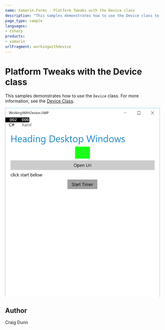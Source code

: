 ```yaml
---
name: Xamarin.Forms - Platform Tweaks with the Device class
description: "This samples demonstrates how to use the Device class to tweak code by platform."
page_type: sample
languages:
- csharp
products:
- xamarin
urlFragment: workingwithdevice
---
```

# Platform Tweaks with the Device class

This samples demonstrates how to use the `Device` class. For more information, see the [Device Class](https://docs.microsoft.com/xamarin/xamarin-forms/platform/device).

![Working with Platform Tweaks application screenshot](Screenshots/uwp.png "Working with Platform Tweaks application screenshot")

## Author

Craig Dunn
